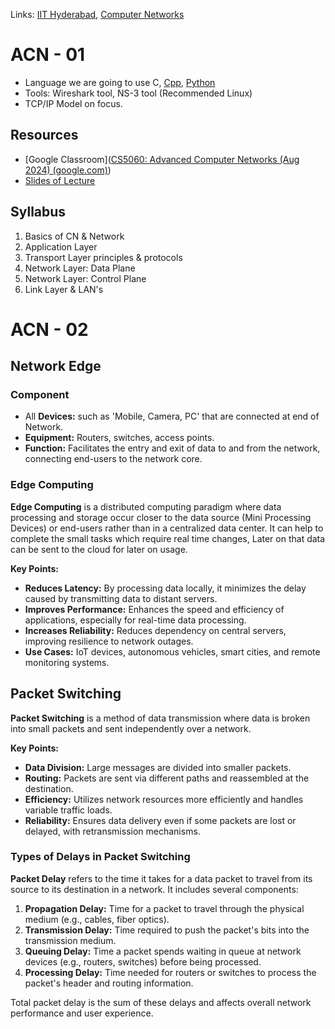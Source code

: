 Links: [IIT Hyderabad](IIT%20Hyderabad.md), [Computer Networks](../GATE%20Prep/Computer%20Networks.md)

# ACN - 01

- Language we are going to use C, [Cpp](../Cpp/Cpp.md), [Python](../Python/Python.md)
- Tools: Wireshark tool, NS-3 tool (Recommended Linux)
- TCP/IP Model on focus.
## Resources

- [Google Classroom]([CS5060: Advanced Computer Networks (Aug 2024) (google.com)](https://classroom.google.com/u/0/c/NjkxNjk0OTAyNDE0))
- [Slides of Lecture](https://drive.google.com/file/d/1CoNdo1VjZmc_0a0Q0sCCcin_x2lY8Ulx/view?usp=classroom_web&authuser=0)
## Syllabus

1. Basics of CN & Network
2. Application Layer
3. Transport Layer principles & protocols
4. Network Layer: Data Plane
5. Network Layer: Control Plane
6. Link Layer & LAN's

# ACN - 02

## Network Edge

### Component

- All **Devices:** such as 'Mobile, Camera, PC' that are connected at end of Network. 
- **Equipment:** Routers, switches, access points. 
- **Function:** Facilitates the entry and exit of data to and from the network, connecting end-users to the network core.
### Edge Computing

**Edge Computing** is a distributed computing paradigm where data processing and storage occur closer to the data source (Mini Processing Devices) or end-users rather than in a centralized data center. It can help to complete the small tasks which require real time changes, Later on that data can be sent to the cloud for later on usage.

**Key Points:**

- **Reduces Latency:** By processing data locally, it minimizes the delay caused by transmitting data to distant servers.
- **Improves Performance:** Enhances the speed and efficiency of applications, especially for real-time data processing.
- **Increases Reliability:** Reduces dependency on central servers, improving resilience to network outages.
- **Use Cases:** IoT devices, autonomous vehicles, smart cities, and remote monitoring systems.

## Packet Switching

**Packet Switching** is a method of data transmission where data is broken into small packets and sent independently over a network. 

**Key Points:**
- **Data Division:** Large messages are divided into smaller packets.
- **Routing:** Packets are sent via different paths and reassembled at the destination.
- **Efficiency:** Utilizes network resources more efficiently and handles variable traffic loads.
- **Reliability:** Ensures data delivery even if some packets are lost or delayed, with retransmission mechanisms.
### Types of Delays in Packet Switching

**Packet Delay** refers to the time it takes for a data packet to travel from its source to its destination in a network. It includes several components:

1. **Propagation Delay:** Time for a packet to travel through the physical medium (e.g., cables, fiber optics).
2. **Transmission Delay:** Time required to push the packet's bits into the transmission medium.
3. **Queuing Delay:** Time a packet spends waiting in queue at network devices (e.g., routers, switches) before being processed.
4. **Processing Delay:** Time needed for routers or switches to process the packet's header and routing information.

Total packet delay is the sum of these delays and affects overall network performance and user experience.
